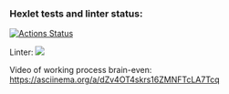 ### Hexlet tests and linter status:
[![Actions Status](https://github.com/amrylnikov/python-project-49/workflows/hexlet-check/badge.svg)](https://github.com/amrylnikov/python-project-49/actions)

Linter:
<a href="https://codeclimate.com/github/amrylnikov/python-project-49/maintainability"><img src="https://api.codeclimate.com/v1/badges/c448c1161a3c051e1460/maintainability" /></a>

Video of working process brain-even:
https://asciinema.org/a/dZv4OT4skrs16ZMNFTcLA7Tcq
